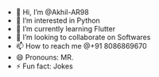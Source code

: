 - 👋 Hi, I’m @Akhil-AR98
- 👀 I’m interested in Python
- 🌱 I’m currently learning Flutter
- 💞️ I’m looking to collaborate on Softwares
- 📫 How to reach me @+91 8086869670
- 😄 Pronouns: MR.
- ⚡ Fun fact: Jokes

<!---
Akhil-AR98/Akhil-AR98 is a ✨ special ✨ repository because its `README.md` (this file) appears on your GitHub profile.
You can click the Preview link to take a look at your changes.
--->
